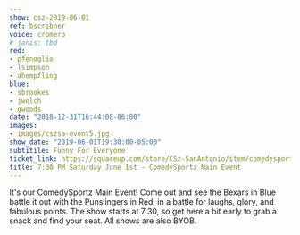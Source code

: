 ```yaml
---
show: csz-2019-06-01
ref: bscribner
voice: cromero
# janis: tbd
red:
- pfenoglio
- lsimpson
- ahempfling
blue:
- sbrookes
- jwelch
- gwoods
date: "2018-12-31T16:44:08-06:00"
images:
- images/cszsa-event5.jpg
show_date: "2019-06-01T19:30:00-05:00"
subtitile: Funny For Everyone
ticket_link: https://squareup.com/store/CSz-SanAntonio/item/comedysportz-saturday-june
title: 7:30 PM Saturday June 1st - ComedySportz Main Event
---
```


It's our ComedySportz Main Event! Come out and see the Bexars in Blue battle it out with the Punslingers in Red, in a battle for laughs, glory, and fabulous points. The show starts at 7:30, so get here a bit early to grab a snack and find your seat. All shows are also BYOB.
